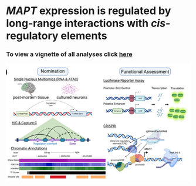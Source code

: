# *MAPT* expression is regulated by long-range interactions with *cis*-regulatory elements



### To view a vignette of all analyses click [here](https://aanderson54.github.io/MAPT_cre/)



![Figrue1](https://github.com/aanderson54/MAPT_cre/blob/main/images/ExperimentalOverview.png)

